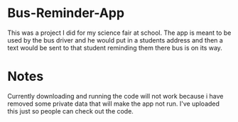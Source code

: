 # Bus-Reminder-App
This was a project I did for my science fair at school. The app is meant to be used by the bus driver and he would put in a students address and then a text would be sent to that student reminding them there bus is on its way.

# Notes
Currently downloading and running the code will not work because i have removed some private data that will make the app not run. I've uploaded this just so people can check out the code.
